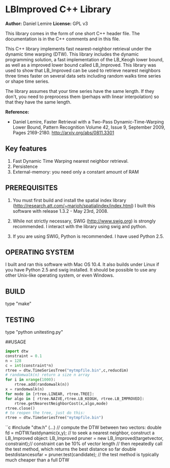 # LBImproved C++ Library

**Author:** Daniel Lemire
**License:** GPL v3

This library comes in the form of one short C++ header file. The documentation
is in the C++ comments and in this file.

This C++ library implements fast nearest-neighbor retrieval under the dynamic
time warping (DTW). This library includes the dynamic programming solution, a
fast implementation of the LB_Keogh lower bound, as well as a improved lower
bound called LB_Improved. This library was used to show that LB_Improved can be
used to retrieve nearest neighbors three times faster on several data sets
including random walks time series or shape time series.

The library assumes that your time series have the same length. If they don't, you need to preprocess them (perhaps with linear interpolation) so that they have the same length.

**Reference:**
- Daniel Lemire, Faster Retrieval with a Two-Pass Dynamic-Time-Warping Lower Bound, Pattern Recognition Volume 42, Issue 9, September 2009, Pages 2169-2180. http://arxiv.org/abs/0811.3301

## Key features

1) Fast Dynamic Time Warping nearest neighbor retrieval.
2) Persistence
3) External-memory: you need only a constant amount of RAM


## PREREQUISITES

1) You must first build and install the spatial index library 
(http://research.att.com/~marioh/spatialindex/index.html)
I built this software with release 1.3.2 - May 23rd, 2008.

2) While not strictly necessary, SWIG (http://www.swig.org) is strongly recommended.
I interact with the library using swig and python.

3) If you are using SWIG, Python is recommended. I have used Python 2.5.

## OPERATING SYSTEM

I built and ran this software with Mac OS 10.4. It also builds under Linux
if you have Python 2.5 and swig installed. It should be possible to
use  any other Unix-like operating system, or even Windows. 

## BUILD

type "make"


## TESTING

type "python unitesting.py"

##USAGE

```python
import dtw
constraint = 0.1
n = 128
c = int(constraint*n)
rtree = dtw.TimeSeriesTree("mytmpfile.bin",c,reducdim)
# randomwalk(n) return a size n array
for i in xrange(1000):
    rtree.add(randomwalk(n))
x = randomwalk(n)
for mode in [rtree.LINEAR, rtree.TREE]:
for algo in [ rtree.NAIVE,rtree.LB_KEOGH, rtree.LB_IMPROVED]:
    rtree.getNearestNeighborCost(x,algo,mode) 
rtree.close()
# to reopen the tree, just do this:
rtree = dtw.TimeSeriesTree("mytmpfile.bin")
```

``c
#include "dtw.h"
(...)
// compute the DTW between two vectors:
double fd = mDTW.fastdynamic(x,y);
// to seek a nearest neighbor, construct a LB_Improved object:
LB_Improved pruner = new LB_Improved(targetvector, constraint);// constraint can be 10% of vector length
// then repeatedly call the test method, which returns the best distance so far
double bestdistancesofar = pruner.test(candidate);
// the test method is typically much cheaper than a full DTW
```
